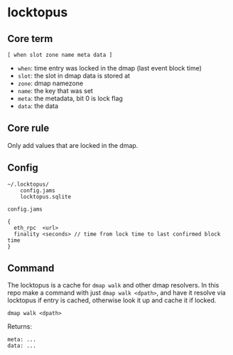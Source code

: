 # locktopus

## Core term

`[ when slot zone name meta data ]`

- `when`: time entry was locked in the dmap (last event block time)
- `slot`: the slot in dmap data is stored at
- `zone`: dmap namezone
- `name`: the key that was set
- `meta`: the metadata, bit 0 is lock flag
- `data`: the data

## Core rule

Only add values that are locked in the dmap.

## Config

```
~/.locktopus/
    config.jams
    locktopus.sqlite
```

`config.jams`
```
{
  eth_rpc  <url>
  finality <seconds> // time from lock time to last confirmed block time
}
```

## Command

The locktopus is a cache for `dmap walk` and other dmap resolvers.
In this repo make a command with just `dmap walk <dpath>`, and have
it resolve via locktopus if entry is cached, otherwise look it up
and cache it if locked.

```
dmap walk <dpath>
```

Returns:

```
meta: ...
data: ...
```